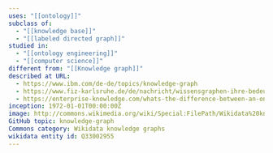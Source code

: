 ```yaml
---
uses: "[[ontology]]"
subclass of:
  - "[[knowledge base]]"
  - "[[labeled directed graph]]"
studied in:
  - "[[ontology engineering]]"
  - "[[computer science]]"
different from: "[[Knowledge graph]]"
described at URL:
  - https://www.ibm.com/de-de/topics/knowledge-graph
  - https://www.fiz-karlsruhe.de/de/nachricht/wissensgraphen-ihre-bedeutung-der-digitalen-welt-von-heute
  - https://enterprise-knowledge.com/whats-the-difference-between-an-ontology-and-a-knowledge-graph/
inception: 1972-01-01T00:00:00Z
image: http://commons.wikimedia.org/wiki/Special:FilePath/Wikidata%20knowledge%20graph%20-%20Christine%20Choy.png
GitHub topic: knowledge-graph
Commons category: Wikidata knowledge graphs
wikidata entity id: Q33002955
---
```

